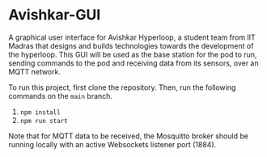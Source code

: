 # Avishkar-GUI
A graphical user interface for Avishkar Hyperloop, a student team from IIT Madras that designs and builds technologies towards the development of the hyperloop.  This GUI will be used as the base station for the pod to run, sending commands to the pod and receiving data from its sensors, over an MQTT network.

To run this project, first clone the repository. Then, run the following commands on the `main` branch.

1. `npm install`
2. `npm run start`

Note that for MQTT data to be received, the Mosquitto broker should be running locally with an active Websockets listener port (1884).
